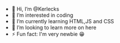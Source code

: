 - 👋 Hi, I’m @Kerlecks
- 👀 I’m interested in coding
- 🌱 I’m currently learning HTML,JS and CSS
- 💞️ I’m looking to learn more on here
- ⚡ Fun fact: I'm very newbie 😁

<!---
Kerlecks/Kerlecks is a ✨ special ✨ repository because its `README.md` (this file) appears on your GitHub profile.
You can click the Preview link to take a look at your changes.
--->
